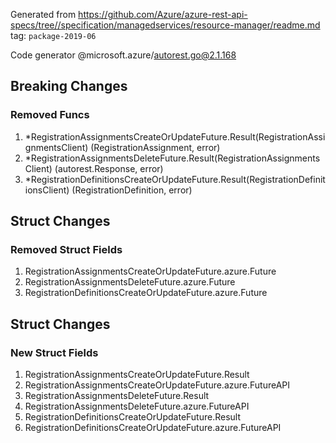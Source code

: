 Generated from https://github.com/Azure/azure-rest-api-specs/tree//specification/managedservices/resource-manager/readme.md tag: `package-2019-06`

Code generator @microsoft.azure/autorest.go@2.1.168

## Breaking Changes

### Removed Funcs

1. *RegistrationAssignmentsCreateOrUpdateFuture.Result(RegistrationAssignmentsClient) (RegistrationAssignment, error)
1. *RegistrationAssignmentsDeleteFuture.Result(RegistrationAssignmentsClient) (autorest.Response, error)
1. *RegistrationDefinitionsCreateOrUpdateFuture.Result(RegistrationDefinitionsClient) (RegistrationDefinition, error)

## Struct Changes

### Removed Struct Fields

1. RegistrationAssignmentsCreateOrUpdateFuture.azure.Future
1. RegistrationAssignmentsDeleteFuture.azure.Future
1. RegistrationDefinitionsCreateOrUpdateFuture.azure.Future

## Struct Changes

### New Struct Fields

1. RegistrationAssignmentsCreateOrUpdateFuture.Result
1. RegistrationAssignmentsCreateOrUpdateFuture.azure.FutureAPI
1. RegistrationAssignmentsDeleteFuture.Result
1. RegistrationAssignmentsDeleteFuture.azure.FutureAPI
1. RegistrationDefinitionsCreateOrUpdateFuture.Result
1. RegistrationDefinitionsCreateOrUpdateFuture.azure.FutureAPI
